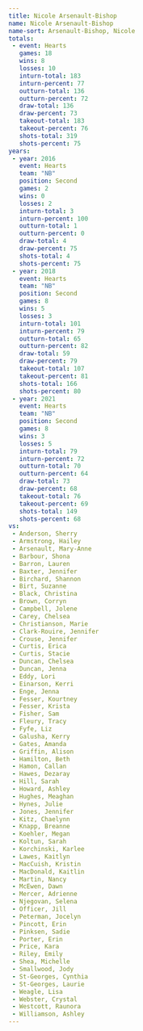 ```yaml
---
title: Nicole Arsenault-Bishop
name: Nicole Arsenault-Bishop
name-sort: Arsenault-Bishop, Nicole
totals:
 - event: Hearts
   games: 18
   wins: 8
   losses: 10
   inturn-total: 183
   inturn-percent: 77
   outturn-total: 136
   outturn-percent: 72
   draw-total: 136
   draw-percent: 73
   takeout-total: 183
   takeout-percent: 76
   shots-total: 319
   shots-percent: 75
years:
 - year: 2016
   event: Hearts
   team: "NB"
   position: Second
   games: 2
   wins: 0
   losses: 2
   inturn-total: 3
   inturn-percent: 100
   outturn-total: 1
   outturn-percent: 0
   draw-total: 4
   draw-percent: 75
   shots-total: 4
   shots-percent: 75
 - year: 2018
   event: Hearts
   team: "NB"
   position: Second
   games: 8
   wins: 5
   losses: 3
   inturn-total: 101
   inturn-percent: 79
   outturn-total: 65
   outturn-percent: 82
   draw-total: 59
   draw-percent: 79
   takeout-total: 107
   takeout-percent: 81
   shots-total: 166
   shots-percent: 80
 - year: 2021
   event: Hearts
   team: "NB"
   position: Second
   games: 8
   wins: 3
   losses: 5
   inturn-total: 79
   inturn-percent: 72
   outturn-total: 70
   outturn-percent: 64
   draw-total: 73
   draw-percent: 68
   takeout-total: 76
   takeout-percent: 69
   shots-total: 149
   shots-percent: 68
vs:
 - Anderson, Sherry
 - Armstrong, Hailey
 - Arsenault, Mary-Anne
 - Barbour, Shona
 - Barron, Lauren
 - Baxter, Jennifer
 - Birchard, Shannon
 - Birt, Suzanne
 - Black, Christina
 - Brown, Corryn
 - Campbell, Jolene
 - Carey, Chelsea
 - Christianson, Marie
 - Clark-Rouire, Jennifer
 - Crouse, Jennifer
 - Curtis, Erica
 - Curtis, Stacie
 - Duncan, Chelsea
 - Duncan, Jenna
 - Eddy, Lori
 - Einarson, Kerri
 - Enge, Jenna
 - Fesser, Kourtney
 - Fesser, Krista
 - Fisher, Sam
 - Fleury, Tracy
 - Fyfe, Liz
 - Galusha, Kerry
 - Gates, Amanda
 - Griffin, Alison
 - Hamilton, Beth
 - Hamon, Callan
 - Hawes, Dezaray
 - Hill, Sarah
 - Howard, Ashley
 - Hughes, Meaghan
 - Hynes, Julie
 - Jones, Jennifer
 - Kitz, Chaelynn
 - Knapp, Breanne
 - Koehler, Megan
 - Koltun, Sarah
 - Korchinski, Karlee
 - Lawes, Kaitlyn
 - MacCuish, Kristin
 - MacDonald, Kaitlin
 - Martin, Nancy
 - McEwen, Dawn
 - Mercer, Adrienne
 - Njegovan, Selena
 - Officer, Jill
 - Peterman, Jocelyn
 - Pincott, Erin
 - Pinksen, Sadie
 - Porter, Erin
 - Price, Kara
 - Riley, Emily
 - Shea, Michelle
 - Smallwood, Jody
 - St-Georges, Cynthia
 - St-Georges, Laurie
 - Weagle, Lisa
 - Webster, Crystal
 - Westcott, Raunora
 - Williamson, Ashley
---
```

